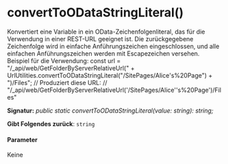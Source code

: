 # <a name="converttoodatastringliteral"></a>convertToODataStringLiteral()




Konvertiert eine Variable in ein OData-Zeichenfolgenliteral, das für die Verwendung in einer REST-URL geeignet ist. Die zurückgegebene Zeichenfolge wird in einfache Anführungszeichen eingeschlossen, und alle einfachen Anführungszeichen werden mit Escapezeichen versehen. Beispiel für die Verwendung: const url = "/_api/web/GetFolderByServerRelativeUrl(" + UrlUtilities.convertToODataStringLiteral("/SitePages/Alice's%20Page") + ")/Files"; // Produziert diese URL: // "/_api/web/GetFolderByServerRelativeUrl('/SitePages/Alice''s%20Page')/Files"

**Signatur:** _public static convertToODataStringLiteral(value: string): string;_

**Gibt Folgendes zurück**: `string`





#### <a name="parameters"></a>Parameter
Keine


